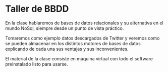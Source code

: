 # Taller de BBDD

En la clase hablaremos de bases de datos relacionales y su alternativa en el mundo NoSql, siempre desde un punto de vista práctico.

Tomaremos como ejemplo datos descargados de Twitter y veremos como se pueden almacenar en los distintos motores de bases de datos explicando de cada una sus ventajas y sus inconvenientes.

El material de la clase consiste en máquina virtual con todo el software preinstalado listo para usarse.

